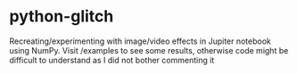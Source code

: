 # python-glitch
Recreating/experimenting with image/video effects in Jupiter notebook using NumPy.
Visit /examples to see some results, otherwise code might be difficult to understand as I did not bother commenting it
